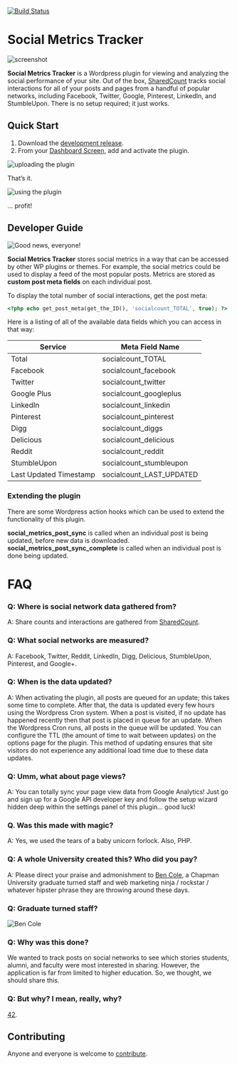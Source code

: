 [![Build Status](https://travis-ci.org/chapmanu/wp-social-metrics-tracker.svg)](https://travis-ci.org/chapmanu/wp-social-metrics-tracker)

# Social Metrics Tracker

![screenshot](http://i.imgur.com/JdOEBV7.png)

**Social Metrics Tracker** is a Wordpress plugin for viewing and analyzing the social performance of your site. Out of the box, [SharedCount](http://www.sharedcount.com/) tracks social interactions for all of your posts and pages from a handful of popular networks, including Facebook, Twitter, Google, Pinterest, LinkedIn, and StumbleUpon. There is no setup required; it just works.

## Quick Start

1. Download the [development release](https://github.com/chapmanu/wp-social-metrics-tracker/archive/development.zip).
2. From your [Dashboard Screen](http://codex.wordpress.org/Dashboard_Screen), add and activate the plugin.

![uploading the plugin](http://i.imgur.com/kWl0iIq.png)

That’s it.

![using the plugin](http://i.imgur.com/qey5upD.png)

 ... profit!

## Developer Guide

![Good news, everyone!](http://3.bp.blogspot.com/_J2l4ETMVCDo/TQEuvsblAFI/AAAAAAAAA3A/Olb2qTHKEZ8/s400/11111111.jpg)

**Social Metrics Tracker** stores social metrics in a way that can be accessed by other WP plugins or themes. For example, the social metrics could be used to display a feed of the most popular posts. Metrics are stored as **custom post meta fields** on each individual post.

To display the total number of social interactions, get the post meta:

```php
<?php echo get_post_meta(get_the_ID(), 'socialcount_TOTAL', true); ?>
```

Here is a listing of all of the available data fields which you can access in that way:

Service  | Meta Field Name
------------- | -------------
Total | socialcount_TOTAL
Facebook | socialcount_facebook
Twitter | socialcount_twitter
Google Plus | socialcount_googleplus
LinkedIn | socialcount_linkedin
Pinterest | socialcount_pinterest
Digg | socialcount_diggs
Delicious | socialcount_delicious
Reddit | socialcount_reddit
StumbleUpon | socialcount_stumbleupon
Last Updated Timestamp | socialcount_LAST_UPDATED

### Extending the plugin

There are some Wordpress action hooks which can be used to extend the functionality of this plugin.

**social_metrics_post_sync** is called when an individual post is being updated, before new data is downloaded.
**social_metrics_post_sync_complete** is called when an individual post is done being updated.

# FAQ

### Q: Where is social network data gathered from?

A: Share counts and interactions are gathered from [SharedCount](http://www.sharedcount.com/).

### Q: What social networks are measured?

A: Facebook, Twitter, Reddit, LinkedIn, Digg, Delicious, StumbleUpon, Pinterest, and Google+.

### Q: When is the data updated?

A: When activating the plugin, all posts are queued for an update; this takes some time to complete. After that, the data is updated every few hours using the Wordpress Cron system. When a post is visited, if no update has happened recently then that post is placed in queue for an update. When the Wordpress Cron runs, all posts in the queue will be updated.  You can configure the TTL (the amount of time to wait between updates) on the options page for the plugin. This method of updating ensures that site visitors do not experience any additional load time due to these data updates.

### Q: Umm, what about page views?

A: You can totally sync your page view data from Google Analytics! Just go and sign up for a Google API developer key and follow the setup wizard hidden deep within the settings panel of this plugin... good luck! 

### Q. Was this made with magic?

A: Yes, we used the tears of a baby unicorn forlock. Also, PHP.

### Q: A whole University created this? Who did you pay?

A: Please direct your praise and admonishment to [Ben Cole](https://github.com/bcole808), a Chapman University graduate turned staff and web marketing ninja / rockstar / whatever hipster phrase they are throwing around these days.

### Q: Graduate turned staff?

![Ben Cole](http://i.imgur.com/5sjt6KP.png)

### Q: Why was this done?

We wanted to track posts on social networks to see which stories students, alumni, and faculty were most interested in sharing. However, the application is far from limited to higher education. So, we thought, we should share this.

### Q: But why? I mean, really, why?

[42](https://www.google.com/#q=the+answer+to+life+the+universe+and+everything).

## Contributing

Anyone and everyone is welcome to [contribute](https://github.com/chapmanu/wp-social-metrics-tracker/issues).